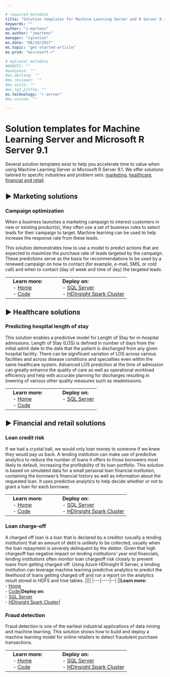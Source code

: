 ```yaml
---

# required metadata
title: "Solution templates for Machine Learning Server and R Server 9.1| Machine Learning Server "
keywords: ""
author: "j-martens"
ms.author: "jmartens"
manager: "cgronlun"
ms.date: "08/19/2017"
ms.topic: "get-started-article"
ms.prod: "microsoft-r"

# optional metadata
#ROBOTS: ""
#audience: ""
#ms.devlang: ""
#ms.reviewer: ""
#ms.suite: ""
#ms.tgt_pltfrm: ""
ms.technology: "r-server"
#ms.custom: ""

---
```


# Solution templates for Machine Learning Server and Microsoft R Server 9.1

Several solution templates exist to help you accelerate time to value when using Machine Learning Server or Microsoft R Server 9.1. We offer solutions tailored to specific industries and problem sets: [marketing](#marketing), [healthcare](#healthcare), [financial and retail](#financial).


<a name="marketing"></a> 

## &#9658; Marketing solutions 

### Campaign optimization 

When a business launches a marketing campaign to interest customers in new or existing product(s), they often use a set of business rules to select leads for their campaign to target. Machine learning can be used to help increase the response rate from these leads. 
  
This solution demonstrates how to use a model to predict actions that are expected to maximize the purchase rate of leads targeted by the campaign. These predictions serve as the basis for recommendations to be used by a renewed campaign on how to contact (for example, e-mail, SMS, or cold call) and when to contact (day of week and time of day) the targeted leads.

||||
|---|----|--|
||**Learn more:**&nbsp;&nbsp;&nbsp;&nbsp;&nbsp;&nbsp;&nbsp;&nbsp;&nbsp;&nbsp;&nbsp;<br>- [Home](https://microsoft.github.io/r-server-campaign-optimization) <br>- [Code](https://github.com/Microsoft/r-server-campaign-optimization)|**Deploy on:**<br>- [SQL Server](https://aka.ms/campaignoptimization)<br>- [HDInsight Spark Cluster](https://aka.ms/campaign-hdi)|

<a name="healthcare"></a> 

## &#9658; Healthcare solutions

### Predicting hospital length of stay

This solution enables a predictive model for Length of Stay for in-hospital admissions. Length of Stay (LOS) is defined in number of days from the initial admit date to the date that the patient is discharged from any given hospital facility. There can be significant variation of LOS across various facilities and across disease conditions and specialties even within the same healthcare system. Advanced LOS prediction at the time of admission can greatly enhance the quality of care as well as operational workload efficiency and help with accurate planning for discharges resulting in lowering of various other quality measures such as readmissions.

||||
|---|----|--|
||**Learn more:**&nbsp;&nbsp;&nbsp;&nbsp;&nbsp;&nbsp;&nbsp;&nbsp;&nbsp;&nbsp;&nbsp;<br>- [Home](https://microsoft.github.io/r-server-hospital-length-of-stay) <br>- [Code](https://github.com/Microsoft/r-server-hospital-length-of-stay)|**Deploy on:**<br>- [SQL Server](https://aka.ms/hospital-los)<br>&nbsp; |

<a name="financial"></a> 

## &#9658; Financial and retail solutions

### Loan credit risk

If we had a crystal ball, we would only loan money to someone if we knew they would pay us back. A lending institution can make use of predictive analytics to reduce the number of loans it offers to those borrowers most likely to default, increasing the profitability of its loan portfolio. This solution is based on simulated data for a small personal loan financial institution, containing the borrower’s financial history as well as information about the requested loan. It uses predictive analytics to help decide whether or not to grant a loan for each borrower.

||||
|---|----|--|
||**Learn more:**&nbsp;&nbsp;&nbsp;&nbsp;&nbsp;&nbsp;&nbsp;&nbsp;&nbsp;&nbsp;&nbsp;<br>- [Home](https://microsoft.github.io/r-server-fraud-detection/) <br>- [Code](https://github.com/Microsoft/r-server-fraud-detection)|**Deploy on:**<br>- [SQL Server](https://aka.ms/loan-credit-risk)<br>- [HDInsight Spark Cluster](https://aka.ms/loan-credit-risk-hdi)|

### Loan charge-off

A charged off loan is a loan that is declared by a creditor (usually a lending institution) that an amount of debt is unlikely to be collected, usually when the loan repayment is severely delinquent by the debtor. Given that high chargeoff has negative impact on lending institutions’ year end financials, lending institutions often monitor loan chargeoff risk closely to prevent loans from getting charged-off. Using Azure HDInsight R Server, a lending institution can leverage machine learning predictive analytics to predict the likelihood of loans getting charged off and run a report on the analytics result stored in HDFS and hive tables.
||||
|---|----|--|
||**Learn more:**&nbsp;&nbsp;&nbsp;&nbsp;&nbsp;&nbsp;&nbsp;&nbsp;&nbsp;&nbsp;&nbsp;<br>- [Home](https://microsoft.github.io/r-server-loan-chargeoff) <br>- [Code](https://github.com/Microsoft/r-server-loan-chargeoff/)|**Deploy on:**<br>- [SQL Server](https://aka.ms/loanchargeoffsql)<br>- [HDInsight Spark Cluster](https://aka.ms/loanchargeoffhdi)|

### Fraud detection

Fraud detection is one of the earliest industrial applications of data mining and machine learning. This solution shows how to build and deploy a machine learning model for online retailers to detect fraudulent purchase transactions.

||||
|---|----|--|
||**Learn more:**&nbsp;&nbsp;&nbsp;&nbsp;&nbsp;&nbsp;&nbsp;&nbsp;&nbsp;&nbsp;&nbsp;<br>- [Home](https://microsoft.github.io/r-server-fraud-detection/) <br>- [Code](https://github.com/Microsoft/r-server-fraud-detection)|**Deploy on:**<br>- [SQL Server](https://aka.ms/fraud-detection)<br>- [HDInsight Spark Cluster](https://aka.ms/fraud-detectinon-hdi)|